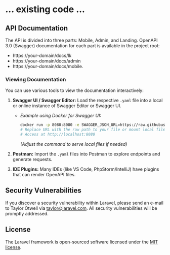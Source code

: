 # ... existing code ...

## API Documentation

The API is divided into three parts: Mobile, Admin, and Landing.
OpenAPI 3.0 (Swagger) documentation for each part is available in the project root:

*   https://your-domain/docs/lk
*   https://your-domain/docs/admin
*   https://your-domain/docs/mobile.

### Viewing Documentation

You can use various tools to view the documentation interactively:

1.  **Swagger UI / Swagger Editor:** Load the respective `.yaml` file into a local or online instance of Swagger Editor or Swagger UI.
    *   *Example using Docker for Swagger UI:* 
        ```bash
        docker run -p 8080:8080 -e SWAGGER_JSON_URL=https://raw.githubusercontent.com/YOUR_REPO_PATH/openapi_mobile.yaml swaggerapi/swagger-ui
        # Replace URL with the raw path to your file or mount local file
        # Access at http://localhost:8080
        ```
        *(Adjust the command to serve local files if needed)*

2.  **Postman:** Import the `.yaml` files into Postman to explore endpoints and generate requests.

3.  **IDE Plugins:** Many IDEs (like VS Code, PhpStorm/IntelliJ) have plugins that can render OpenAPI files.

## Security Vulnerabilities

If you discover a security vulnerability within Laravel, please send an e-mail to Taylor Otwell via [taylor@laravel.com](mailto:taylor@laravel.com). All security vulnerabilities will be promptly addressed.

## License

The Laravel framework is open-sourced software licensed under the [MIT license](https://opensource.org/licenses/MIT).
